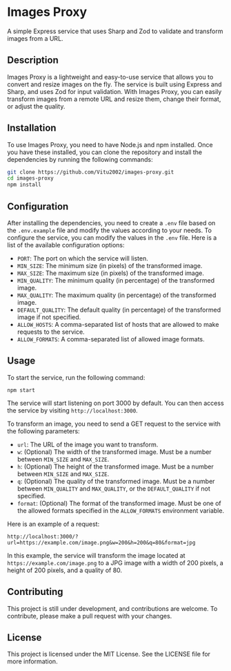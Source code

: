 # Images Proxy

A simple Express service that uses Sharp and Zod to validate and transform images from a URL.

## Description

Images Proxy is a lightweight and easy-to-use service that allows you to convert and resize images on the fly. The service is built using Express and Sharp, and uses Zod for input validation. With Images Proxy, you can easily transform images from a remote URL and resize them, change their format, or adjust the quality.

## Installation

To use Images Proxy, you need to have Node.js and npm installed. Once you have these installed, you can clone the repository and install the dependencies by running the following commands:

```bash
git clone https://github.com/Vitu2002/images-proxy.git
cd images-proxy
npm install
```

## Configuration

After installing the dependencies, you need to create a `.env` file based on the `.env.example` file and modify the values according to your needs.
To configure the service, you can modify the values in the `.env` file. Here is a list of the available configuration options:

- `PORT`: The port on which the service will listen.
- `MIN_SIZE`: The minimum size (in pixels) of the transformed image.
- `MAX_SIZE`: The maximum size (in pixels) of the transformed image.
- `MIN_QUALITY`: The minimum quality (in percentage) of the transformed image.
- `MAX_QUALITY`: The maximum quality (in percentage) of the transformed image.
- `DEFAULT_QUALITY`: The default quality (in percentage) of the transformed image if not specified.
- `ALLOW_HOSTS`: A comma-separated list of hosts that are allowed to make requests to the service.
- `ALLOW_FORMATS`: A comma-separated list of allowed image formats.


## Usage

To start the service, run the following command:

```
npm start
```

The service will start listening on port 3000 by default. You can then access the service by visiting `http://localhost:3000`.

To transform an image, you need to send a GET request to the service with the following parameters:

- `url`: The URL of the image you want to transform.
- `w`: (Optional) The width of the transformed image. Must be a number between `MIN_SIZE` and `MAX_SIZE`.
- `h`: (Optional) The height of the transformed image. Must be a number between `MIN_SIZE` and `MAX_SIZE`.
- `q`: (Optional) The quality of the transformed image. Must be a number between `MIN_QUALITY` and `MAX_QUALITY`, or the `DEFAULT_QUALITY` if not specified.
- `format`: (Optional) The format of the transformed image. Must be one of the allowed formats specified in the `ALLOW_FORMATS` environment variable.

Here is an example of a request:

```
http://localhost:3000/?url=https://example.com/image.png&w=200&h=200&q=80&format=jpg
```

In this example, the service will transform the image located at `https://example.com/image.png` to a JPG image with a width of 200 pixels, a height of 200 pixels, and a quality of 80.

## Contributing

This project is still under development, and contributions are welcome. To contribute, please make a pull request with your changes.

## License

This project is licensed under the MIT License. See the LICENSE file for more information.
